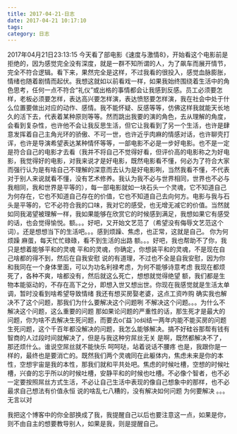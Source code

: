 ```yaml
---
title: 2017-04-21-日志
date: 2017-04-21 10:17:10
tags:
category: 日志
---
```


2017年04月21日23:13:15
今天看了部电影《速度与激情8》，开始看这个电影前是拒绝的，因为感觉完全没有深度，就是一群不知所谓的人，为了飙车而展开情节，完全不符合逻辑。看下来，果然完全是这样，不过我看的很投入，感觉血脉膨胀，情绪也随着剧情而起伏。我想这就如以前看戏一样，如果我始终围绕着生活中的角色思考，任何一点不符合“礼仪”或出格的事情都会让我感到反感。员工必须要怎样，老板必须要怎样，表达高兴要怎样演，表达愤怒要怎样演，我在社会中处于什么位置要做出对应的动作、感情。我不能怀疑、反感等等，仿佛这样我就能天长地久的活下去，代表着某种原则等等。然而跳出我要的演的角色，去从理解的角度，会看到复杂性，也许他不会让我反思生活，但它让我看到了另一个生活，也许是肆意发挥着自己主角光环的骄傲、不可一世，也许近乎肉麻的情感对话，也许聊壳打诨，也许是导演希望表达某种情怀等等，一部电影不必是一步好电影。也不是一定是符合自己的电影才去看（我并不将自己不觉得好看，但评价高的电影称之为好电影，我觉得好的电影，对我来说才是好电影，既然电影看不懂，何必为了符合大家而强行认为是有啥自己不理解的深意而去认为是好电影咧，当然我看不懂，不代表对于别人来说就看不懂，没有艺术修养。我认为我不必与世界相同，世界也不必与我相同，我和世界是平等的），每一部电影就如一块石头一个灵魂，它不知道自己为何存在，它也不知道自己存在的价值，它也不知道自己去向何方。电影与我与石头是平等的，它不必符合我的口味，我对它的感受，也无增无减它的价值。当然就如同我渴望被理解一样，我如果能够在欣赏它的时候感到满足，我想如果它有感受的话，也会觉得愉悦。额。。。好吧，又开始文艺范了（希望没有侮辱文艺范这个词）。还是想想当下的生活吧。。。感到烦躁、焦虑，也正常，这就是自己。
你为何烦躁
麻蛋，每天忙忙碌碌，看不到生活的出路
额。。。好吧，我也帮助不了你，我只是想着能够平和的灵魂
平和的灵魂，你确定，你想装平和的灵魂，不是现在自己啥都的得不到，然后在自我安慰
说的有道理，不过也不全是自我安慰，因为你和我同在一个身体里面，可以为功名利禄考虑，为何不能够诗意考虑
我现在都烦死了，各种不爽，啥都没有，然后就这么死亡，想想就觉得绝望
额，我们都是生物本能驱动的，不存在高下之分，即想入世又想出世。你现在我感觉就是生活太单调，暂时没看到啥希望导致情绪
我还有想买房娶老婆，这点工资咋购
确实我也解决不了这个问题，那我们为什么要解决这个问题咧
不解决这个问题。。。为什么不解决这个问题，这么重要的问题
那如果论问题的严重性的话，那生死才是最大的问题，你为啥不去解决生死问题，而要去o(′益`)o纠结一两年内能不能买房的问题
生死问题，这个千百年都没解决的问题，我怎么能够解决。搞不好硅谷那帮有钱有智商的人过段时间就解决了，但是与我这种穷屌丝无关
是啊，既然都解决不了，那还烦什么。谁说空屌丝就不能快乐
呵呵哒，站着说话不腰疼
也是，我跟你是一样的，最终也是要消亡的。既然我们两个灵魂同在此躯体内，焦虑未来是你的本性，空想宇宙是我的本性，那我们就和平共处吧。焦虑的时候吐槽，空想的时候吐槽，兴奋的忘乎所以的时候吐槽，安静平和的时候也吐槽。不必像个智者，也不必一定要按照屌丝方式生活，不必让自己生活中表现的像自己想象中的那样，也不必最求自己想法有价值永恒
说的啥乱七八糟的，没有解决如何问题
为何要解决
。。。无言以对


我把这个博客中的你全部换成了我，我提醒自己以后也要注意这一点，如果是你，则不由自主的想要教导别人，如果是我，则是提醒自己。
